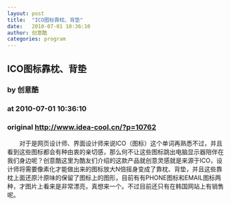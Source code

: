 ```yaml
---
layout: post
title:  "ICO图标靠枕、背垫"
date:   2010-07-01 10:36:10
author: 创意酷
categories: program
---
```


## ICO图标靠枕、背垫
### by 创意酷
### at 2010-07-01 10:36:10
### original <http://www.idea-cool.cn/?p=10762>

<p>　　对于是网页设计师、界面设计师来说ICO（图标）这个单词再熟悉不过，并且看到这些图标都会有种由衷的亲切感，那么何不让这些图标跳出电脑显示器陪伴在我们身边呢？创意酷这里为酷友们介绍的这款产品就创意灵感就是来源于ICO，设计师将需要像素化才能做出来的图标放大N倍摇身变成了靠枕、背垫，并且这些靠枕上面还原汁原味的保留了图标上的图形，目前有有PHONE图标和EMAIL图标两种，才图片上看来是非常漂亮，真想来一个。不过目前还只有在韩国网站上有销售呢。</p>
<p style="text-align:center"><img src="http://www.idea-cool.cn/wp-content/uploads/2010/07/ico_1.jpg" alt=""><br>
<img src="http://www.idea-cool.cn/wp-content/uploads/2010/07/ico_2.jpg" alt=""><br>
<img src="http://www.idea-cool.cn/wp-content/uploads/2010/07/ico_3.jpg" alt=""><br>
<img src="http://www.idea-cool.cn/wp-content/uploads/2010/07/ico_4.jpg" alt=""></p>